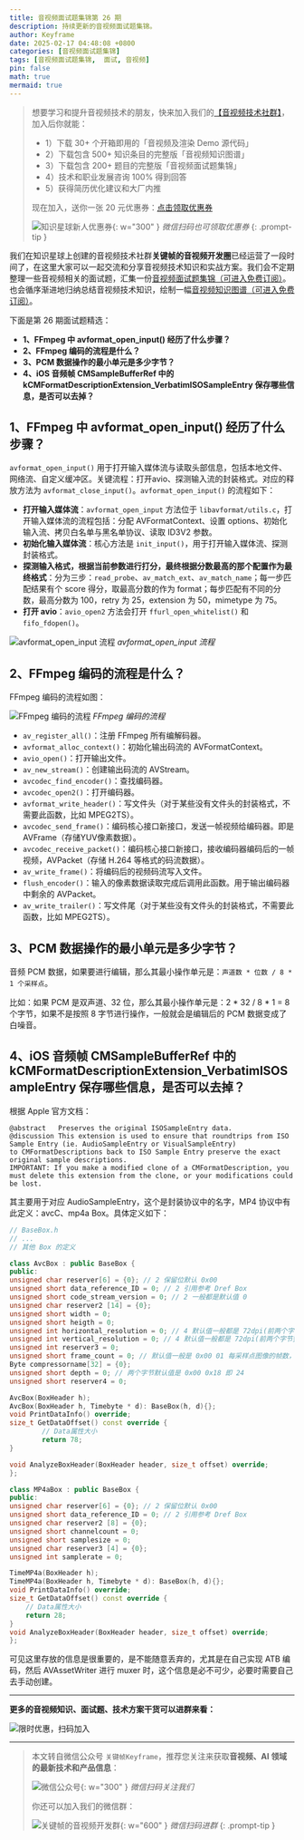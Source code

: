 ```yaml
---
title: 音视频面试题集锦第 26 期
description: 持续更新的音视频面试题集锦。
author: Keyframe
date: 2025-02-17 04:48:08 +0800
categories: [音视频面试题集锦]
tags: [音视频面试题集锦,  面试, 音视频]
pin: false
math: true
mermaid: true
---
```


>想要学习和提升音视频技术的朋友，快来加入我们的<a href="https://t.zsxq.com/jRprT" target="_blank" rel="noopener noreferrer">【音视频技术社群】</a>，加入后你就能：
>
>- 1）下载 30+ 个开箱即用的「音视频及渲染 Demo 源代码」
>- 2）下载包含 500+ 知识条目的完整版「音视频知识图谱」
>- 3）下载包含 200+ 题目的完整版「音视频面试题集锦」
>- 4）技术和职业发展咨询 100% 得到回答
>- 5）获得简历优化建议和大厂内推
>  
>现在加入，送你一张 20 元优惠券：<a href="https://t.zsxq.com/jRprT" target="_blank" rel="noopener noreferrer">点击领取优惠券</a>
>
>![知识星球新人优惠券](assets/img/keyframe-zsxq-coupon.png){: w="300" }
>_微信扫码也可领取优惠券_
{: .prompt-tip }



我们在知识星球上创建的音视频技术社群**关键帧的音视频开发圈**已经运营了一段时间了，在这里大家可以一起交流和分享音视频技术知识和实战方案。我们会不定期整理一些音视频相关的面试题，汇集一份[音视频面试题集锦（可进入免费订阅）](https://mp.weixin.qq.com/mp/appmsgalbum?__biz=MjM5MTkxOTQyMQ==&action=getalbum&album_id=2380776196751425539#wechat_redirect)。也会循序渐进地归纳总结音视频技术知识，绘制一幅[音视频知识图谱（可进入免费订阅）](https://mp.weixin.qq.com/mp/appmsgalbum?__biz=MjM5MTkxOTQyMQ==&action=getalbum&album_id=2349658423078092802#wechat_redirect)。

下面是第 26 期面试题精选：

- **1、FFmpeg 中 avformat_open_input() 经历了什么步骤？**
- **2、FFmpeg 编码的流程是什么？**
- **3、PCM 数据操作的最小单元是多少字节？**
- **4、iOS 音频帧 CMSampleBufferRef 中的 kCMFormatDescriptionExtension_VerbatimISOSampleEntry 保存哪些信息，是否可以去掉？**

## 1、FFmpeg 中 avformat_open_input() 经历了什么步骤？

`avformat_open_input()` 用于打开输入媒体流与读取头部信息，包括本地文件、网络流、自定义缓冲区。关键流程：打开avio、探测输入流的封装格式。对应的释放方法为 `avformat_close_input()`。`avformat_open_input()` 的流程如下：

- **打开输入媒体流**：`avformat_open_input` 方法位于 `libavformat/utils.c`，打开输入媒体流的流程包括：分配 AVFormatContext、设置 options、初始化输入流、拷贝白名单与黑名单协议、读取 ID3V2 参数。
- **初始化输入媒体流**：核心方法是 `init_input()`，用于打开输入媒体流、探测封装格式。
- **探测输入格式，根据当前参数进行打分，最终根据分数最高的那个配置作为最终格式**：分为三步：`read_probe`、`av_match_ext`、`av_match_name`；每一步匹配结果有个 score 得分，取最高分数的作为 format；每步匹配有不同的分数，最高分数为 100，retry 为 25，extension 为 50，mimetype 为 75。
- **打开 avio**：`avio_open2` 方法会打开 `ffurl_open_whitelist()` 和 `fifo_fdopen()`。



![avformat_open_input 流程](assets/resource/av-interview-qa/avformat_open_input.png)
_avformat_open_input 流程_




## 2、FFmpeg 编码的流程是什么？

FFmpeg 编码的流程如图：



![FFmpeg 编码的流程](assets/resource/av-interview-qa/ffmpeg_encode.png)
_FFmpeg 编码的流程_

- `av_register_all()`：注册 FFmpeg 所有编解码器。
- `avformat_alloc_context()`：初始化输出码流的 AVFormatContext。
- `avio_open()`：打开输出文件。
- `av_new_stream()`：创建输出码流的 AVStream。
- `avcodec_find_encoder()`：查找编码器。
- `avcodec_open2()`：打开编码器。
- `avformat_write_header()`：写文件头（对于某些没有文件头的封装格式，不需要此函数，比如 MPEG2TS）。
- `avcodec_send_frame()`：编码核心接口新接口，发送一帧视频给编码器。即是 AVFrame（存储YUV像素数据）。
- `avcodec_receive_packet()`：编码核心接口新接口，接收编码器编码后的一帧视频，AVPacket（存储 H.264 等格式的码流数据）。
- `av_write_frame()`：将编码后的视频码流写入文件。
- `flush_encoder()`：输入的像素数据读取完成后调用此函数。用于输出编码器中剩余的 AVPacket。
- `av_write_trailer()`：写文件尾（对于某些没有文件头的封装格式，不需要此函数，比如 MPEG2TS）。




## 3、PCM 数据操作的最小单元是多少字节？

音频 PCM 数据，如果要进行编辑，那么其最小操作单元是：`声道数 * 位数 / 8 * 1 个采样点`。

比如：如果 PCM 是双声道、32 位，那么其最小操作单元是：2 * 32 / 8 * 1 = 8 个字节，如果不是按照 8 字节进行操作，一般就会是编辑后的 PCM 数据变成了白噪音。




## 4、iOS 音频帧 CMSampleBufferRef 中的 kCMFormatDescriptionExtension_VerbatimISOSampleEntry 保存哪些信息，是否可以去掉？

根据 Apple 官方文档：

```objc
@abstract	Preserves the original ISOSampleEntry data.
@discussion This extension is used to ensure that roundtrips from ISO Sample Entry (ie. AudioSampleEntry or VisualSampleEntry)
to CMFormatDescriptions back to ISO Sample Entry preserve the exact original sample descriptions.
IMPORTANT: If you make a modified clone of a CMFormatDescription, you must delete this extension from the clone, or your modifications could be lost.
```

其主要用于对应 AudioSampleEntry，这个是封装协议中的名字，MP4 协议中有此定义：avcC、mp4a Box。具体定义如下：

```c++
// BaseBox.h
// ...
// 其他 Box 的定义

class AvcBox : public BaseBox {
public:
unsigned char reserver[6] = {0}; // 2 保留位默认 0x00
unsigned short data_reference_ID = 0; // 2 引用参考 Dref Box
unsigned short code_stream_version = 0; // 2 一般都是默认值 0
unsigned char reserver2 [14] = {0};
unsigned short width = 0;
unsigned short heigth = 0;
unsigned int horizontal_resolution = 0; // 4 默认值一般都是 72dpi(前两个字节整数部分，后面两个字节小数部分)
unsigned int vertical_resolution = 0; // 4 默认值一般都是 72dpi(前两个字节整数部分，后面两个字节小数部分)
unsigned int reserver3 = 0;
unsigned short frame_count = 0; // 默认值一般是 0x00 01 每采样点图像的帧数，一般为 1，有些情况下，每个采样点有多帧
Byte compressorname[32] = {0};
unsigned short depth = 0; // 两个字节默认值是 0x00 0x18 即 24
unsigned short reserver4 = 0;

AvcBox(BoxHeader h);
AvcBox(BoxHeader h, Timebyte * d): BaseBox(h, d){};
void PrintDataInfo() override;
size_t GetDataOffset() const override {
		// Data属性大小
		return 78;
}

void AnalyzeBoxHeader(BoxHeader header, size_t offset) override;
};

class MP4aBox : public BaseBox {
public:
unsigned char reserver[6] = {0}; // 2 保留位默认 0x00
unsigned short data_reference_ID = 0; // 2 引用参考 Dref Box
unsigned char reserver2 [8] = {0};
unsigned short channelcount = 0;
unsigned short samplesize = 0;
unsigned char reserver3 [4] = {0};
unsigned int samplerate = 0;

TimeMP4a(BoxHeader h);
TimeMP4a(BoxHeader h, Timebyte * d): BaseBox(h, d){};
void PrintDataInfo() override;
size_t GetDataOffset() const override {
	// Data属性大小
	return 28;
}
void AnalyzeBoxHeader(BoxHeader header, size_t offset) override;
};
```

可见这里存放的信息是很重要的，是不能随意丢弃的，尤其是在自己实现 ATB 编码，然后 AVAssetWriter 进行 muxer 时，这个信息是必不可少，必要时需要自己去手动创建。

------

**更多的音视频知识、面试题、技术方案干货可以进群来看：**

![限时优惠，扫码加入](assets/img/keyframe-zsxq.png)





---

> 本文转自微信公众号 `关键帧Keyframe`，推荐您关注来获取**音视频、AI 领域的最新技术和产品信息**：
>
>![微信公众号](assets/img/keyframe-mp.jpg){: w="300" }
>_微信扫码关注我们_
>
>你还可以加入我们的微信群：
>
>![关键帧的音视频开发群](assets/img/av-wechat-group.jpg){: w="600" }
>_微信扫码进群_
{: .prompt-tip }

